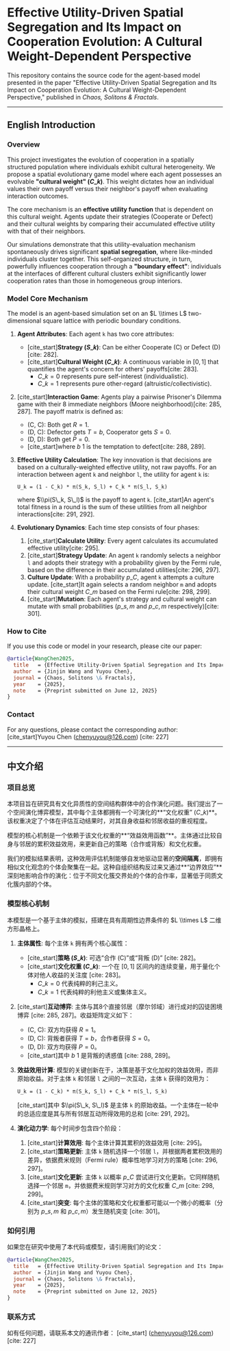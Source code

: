 

# Effective Utility-Driven Spatial Segregation and Its Impact on Cooperation Evolution: A Cultural Weight-Dependent Perspective

This repository contains the source code for the agent-based model presented in the paper "Effective Utility-Driven Spatial Segregation and Its Impact on Cooperation Evolution: A Cultural Weight-Dependent Perspective," published in *Chaos, Solitons & Fractals*.

[](https://opensource.org/licenses/MIT)

-----

## English Introduction

### Overview

This project investigates the evolution of cooperation in a spatially structured population where individuals exhibit cultural heterogeneity. We propose a spatial evolutionary game model where each agent possesses an evolvable **"cultural weight" ($C\_k$)**. This weight dictates how an individual values their own payoff versus their neighbor's payoff when evaluating interaction outcomes.

The core mechanism is an **effective utility function** that is dependent on this cultural weight. Agents update their strategies (Cooperate or Defect) and their cultural weights by comparing their accumulated effective utility with that of their neighbors.

Our simulations demonstrate that this utility-evaluation mechanism spontaneously drives significant **spatial segregation**, where like-minded individuals cluster together. This self-organized structure, in turn, powerfully influences cooperation through a **"boundary effect"**: individuals at the interfaces of different cultural clusters exhibit significantly lower cooperation rates than those in homogeneous group interiors.

### Model Core Mechanism

The model is an agent-based simulation set on an $L \\times L$ two-dimensional square lattice with periodic boundary conditions.

1.  **Agent Attributes**: Each agent `k` has two core attributes:

      * [cite\_start]**Strategy ($S\_k$)**: Can be either Cooperate (C) or Defect (D)[cite: 282].
      * [cite\_start]**Cultural Weight ($C\_k$)**: A continuous variable in $[0, 1]$ that quantifies the agent's concern for others' payoffs[cite: 283].
          * $C\_k=0$ represents pure self-interest (individualistic).
          * $C\_k=1$ represents pure other-regard (altruistic/collectivistic).

2.  [cite\_start]**Interaction Game**: Agents play a pairwise Prisoner's Dilemma game with their 8 immediate neighbors (Moore neighborhood)[cite: 285, 287]. The payoff matrix is defined as:

      * (C, C): Both get $R=1$.
      * (D, C): Defector gets $T=b$, Cooperator gets $S=0$.
      * (D, D): Both get $P=0$.
      * [cite\_start]where $b \> 1$ is the temptation to defect[cite: 288, 289].

3.  **Effective Utility Calculation**: The key innovation is that decisions are based on a culturally-weighted effective utility, not raw payoffs. For an interaction between agent `k` and neighbor `l`, the utility for agent `k` is:

    ```
    U_k = (1 - C_k) * π(S_k, S_l) + C_k * π(S_l, S_k)
    ```

    where $\\pi(S\_k, S\_l)$ is the payoff to agent `k`. [cite\_start]An agent's total fitness in a round is the sum of these utilities from all neighbor interactions[cite: 291, 292].

4.  **Evolutionary Dynamics**: Each time step consists of four phases:

    1.  [cite\_start]**Calculate Utility**: Every agent calculates its accumulated effective utility[cite: 295].
    2.  [cite\_start]**Strategy Update**: An agent `k` randomly selects a neighbor `l` and adopts their strategy with a probability given by the Fermi rule, based on the difference in their accumulated utilities[cite: 296, 297].
    3.  **Culture Update**: With a probability $p\_C$, agent `k` attempts a culture update. [cite\_start]It again selects a random neighbor `m` and adopts their cultural weight $C\_m$ based on the Fermi rule[cite: 298, 299].
    4.  [cite\_start]**Mutation**: Each agent's strategy and cultural weight can mutate with small probabilities ($p\_{s,m}$ and $p\_{c,m}$ respectively)[cite: 301].

### How to Cite

If you use this code or model in your research, please cite our paper:

```bibtex
@article{WangChen2025,
  title   = {Effective Utility-Driven Spatial Segregation and Its Impact on Cooperation Evolution: A Cultural Weight-Dependent Perspective},
  author  = {Jinjin Wang and Yuyou Chen},
  journal = {Chaos, Solitons \& Fractals},
  year    = {2025},
  note    = {Preprint submitted on June 12, 2025}
}
```

### Contact

For any questions, please contact the corresponding author:
[cite\_start]Yuyou Chen (chenyuyou@126.com) [cite: 227]

-----

## 中文介绍

### 项目总览

本项目旨在研究具有文化异质性的空间结构群体中的合作演化问题。我们提出了一个空间演化博弈模型，其中每个主体都拥有一个可演化的\*\*“文化权重” ($C\_k$)\*\*。该权重决定了个体在评估互动结果时，对其自身收益和邻居收益的重视程度。

模型的核心机制是一个依赖于该文化权重的\*\*“效益效用函数”\*\*。主体通过比较自身与邻居的累积效益效用，来更新自己的策略（合作或背叛）和文化权重。

我们的模拟结果表明，这种效用评估机制能够自发地驱动显著的**空间隔离**，即拥有相似文化观念的个体会聚集在一起。这种自组织结构反过来又通过\*\*“边界效应”\*\*深刻地影响合作的演化：位于不同文化簇交界处的个体的合作率，显著低于同质文化簇内部的个体。

### 模型核心机制

本模型是一个基于主体的模拟，搭建在具有周期性边界条件的 $L \\times L$ 二维方形晶格上。

1.  **主体属性**: 每个主体 `k` 拥有两个核心属性：

      * [cite\_start]**策略 ($S\_k$)**: 可选“合作 (C)”或“背叛 (D)” [cite: 282]。
      * [cite\_start]**文化权重 ($C\_k$)**: 一个在 $[0, 1]$ 区间内的连续变量，用于量化个体对他人收益的关注度 [cite: 283]。
          * $C\_k=0$ 代表纯粹的利己主义。
          * $C\_k=1$ 代表纯粹的利他主义或集体主义。

2.  [cite\_start]**互动博弈**: 主体与其8个直接邻居（摩尔邻域）进行成对的囚徒困境博弈 [cite: 285, 287]。收益矩阵定义如下：

      * (C, C): 双方均获得 $R=1$。
      * (D, C): 背叛者获得 $T=b$，合作者获得 $S=0$。
      * (D, D): 双方均获得 $P=0$。
      * [cite\_start]其中 $b \> 1$ 是背叛的诱惑值 [cite: 288, 289]。

3.  **效益效用计算**: 模型的关键创新在于，决策是基于文化加权的效益效用，而非原始收益。对于主体 `k` 和邻居 `l` 之间的一次互动，主体 `k` 获得的效用为：

    ```
    U_k = (1 - C_k) * π(S_k, S_l) + C_k * π(S_l, S_k)
    ```

    [cite\_start]其中 $\\pi(S\_k, S\_l)$ 是主体 `k` 的原始收益。一个主体在一轮中的总适应度是其与所有邻居互动所得效用的总和 [cite: 291, 292]。

4.  **演化动力学**: 每个时间步包含四个阶段：

    1.  [cite\_start]**计算效用**: 每个主体计算其累积的效益效用 [cite: 295]。
    2.  [cite\_start]**策略更新**: 主体 `k` 随机选择一个邻居 `l`，并根据两者累积效用的差异，依据费米规则（Fermi rule）概率性地学习对方的策略 [cite: 296, 297]。
    3.  [cite\_start]**文化更新**: 主体 `k` 以概率 $p\_C$ 尝试进行文化更新。它同样随机选择一个邻居 `m`，并依据费米规则学习对方的文化权重 $C\_m$ [cite: 298, 299]。
    4.  [cite\_start]**突变**: 每个主体的策略和文化权重都可能以一个微小的概率（分别为 $p\_{s,m}$ 和 $p\_{c,m}$）发生随机突变 [cite: 301]。

### 如何引用

如果您在研究中使用了本代码或模型，请引用我们的论文：

```bibtex
@article{WangChen2025,
  title   = {Effective Utility-Driven Spatial Segregation and Its Impact on Cooperation Evolution: A Cultural Weight-Dependent Perspective},
  author  = {Jinjin Wang and Yuyou Chen},
  journal = {Chaos, Solitons \& Fractals},
  year    = {2025},
  note    = {Preprint submitted on June 12, 2025}
}
```

### 联系方式

如有任何问题，请联系本文的通讯作者：
[cite\_start] (chenyuyou@126.com) [cite: 227]
